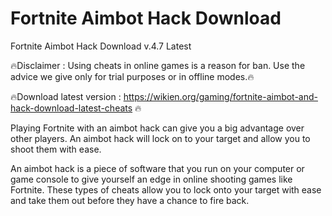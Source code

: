 # Fortnite Aimbot Hack Download
Fortnite Aimbot Hack Download v.4.7 Latest

🔥Disclaimer : Using cheats in online games is a reason for ban. Use the advice we give only for trial purposes or in offline modes.🔥

🔥Download latest version : https://wikien.org/gaming/fortnite-aimbot-and-hack-download-latest-cheats 🔥



Playing Fortnite with an aimbot hack can give you a big advantage over other players. An aimbot hack will lock on to your target and allow you to shoot them with ease. 

An aimbot hack is a piece of software that you run on your computer or game console to give yourself an edge in online shooting games like Fortnite. These types of cheats allow you to lock onto your target with ease and take them out before they have a chance to fire back. 
